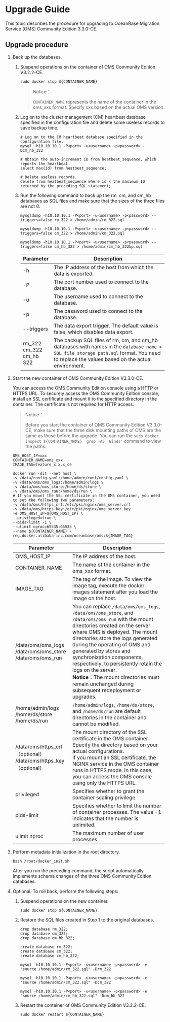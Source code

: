 # Upgrade Guide

This topic describes the procedure for upgrading to OceanBase Migration Service (OMS) Community Edition 3.3.0-CE. 

## Upgrade procedure

1. Back up the databases. 
   
   1. Suspend operations on the container of OMS Community Edition V3.2.2-CE. 

      ```
      sudo docker stop ${CONTAINER_NAME}
      ```

      >Notice：
      >
      >`CONTAINER_NAME` represents the name of the container in the oms_xxx format. Specify xxx based on the actual OMS version. 

   2. Log on to the cluster management (CM) heartbeat database specified in the configuration file and delete some useless records to save backup time. 

      ```
      # Log on to the CM heartbeat database specified in the configuration file.
      mysql -h10.10.10.1 -P<port> -u<username> -p<password> -Dcm_hb_322

      # Obtain the auto-increment ID from heatbeat_sequence, which reports the heartbeat.
      select max(id) from heatbeat_sequence;

      # Delete useless records.
      delete from heatbeat_sequence where id < the maximum ID returned by the preceding SQL statement;
      ```
   
   3. Run the following command to back up the rm, cm, and cm_hb databases as SQL files and make sure that the sizes of the three files are not 0.

      ```
      mysqldump -h10.10.10.1 -P<port> -u<username> -p<password> --triggers=false rm_322 > /home/admin/rm_322.sql

      mysqldump -h10.10.10.1 -P<port> -u<username> -p<password> --triggers=false cm_322 > /home/admin/cm_322.sql

      mysqldump -h10.10.10.1 -P<port> -u<username> -p<password> --triggers=false cm_hb_322 > /home/admin/cm_hb_322bp.sql
      ```

      |Parameter|Description|
      |---|---|
      |-h|The IP address of the host from which the data is exported. |
      |-P|The port number used to connect to the database. |
      |-u|The username used to connect to the database. |
      |-p|The password used to connect to the database. |
      |--triggers|The data export trigger. The default value is false, which disables data export. |
      |rm_322<br>cm_322<br>cm_hb 322|The backup SQL files of rm, cm, and cm_hb databases with names in the `database name > SQL file storage path.sql` format. You need to replace the values based on the actual environment. |
   
2. Start the new container of OMS Community Edition V3.3.0-CE. 

   You can access the OMS Community Edition console using a HTTP or HTTPS URL. To securely access the OMS Community Edition console, install an SSL certificate and mount it to the specified directory in the container. The certificate is not required for HTTP access. 

   >Notice：
   >
   >Before you start the container of OMS Community Edition V3.3.0-CE, make sure that the three disk mounting paths of OMS are the same as those before the upgrade. 
   >You can run the `sudo docker inspect ${CONTAINER_NAME}  grep -A5 'Binds'` command to view the paths. 

    ```shell
   OMS_HOST_IP=xxx
   CONTAINER_NAME=oms_xxx
   IMAGE_TAG=feature_x.x.x_ce

   docker run -dit --net host \
   -v /data/config.yaml:/home/admin/conf/config.yaml \
   -v /data/oms/oms_logs:/home/admin/logs \
   -v /data/oms/oms_store:/home/ds/store \
   -v /data/oms/oms_run:/home/ds/run \
   # If you mount the SSL certificate in the OMS container, you need to set the following two parameters:
   -v /data/oms/https_crt:/etc/pki/nginx/oms_server.crt 
   -v /data/oms/https_key:/etc/pki/nginx/oms_server.key
   -e OMS_HOST_IP=${OMS_HOST_IP} \
   --privileged=true \
   --pids-limit -1 \
   --ulimit nproc=65535:65535 \
   --name ${CONTAINER_NAME} \
   reg.docker.alibaba-inc.com/oceanbase/oms:${IMAGE_TAG}
   ```

   |         Parameter   |  Description
   |---------------------|----------|
   | OMS_HOST_IP         | The IP address of the host. |
   | CONTAINER_NAME      | The name of the container in the oms_xxx format.|
   | IMAGE_TAG           | The tag of the image. To view the image tag, execute the docker images statement after you load the image on the host. |
   | /data/oms/oms_logs<br>/data/oms/oms_store <br> /data/oms/oms_run  | You can replace `/data/oms/oms_logs`, `/data/oms/oms_store`, and `/data/oms/oms_run` with the mount directories created on the server where OMS is deployed. The mount directories store the logs generated during the operating of OMS and generated by stores and synchronization components, respectively, to persistently retain the logs on the server.  <br>**Notice**：The mount directories must remain unchanged during subsequent redeployment or upgrades. | 
   | /home/admin/logs<br>/home/ds/store<br>/home/ds/run    | `/home/admin/logs`, `/home/ds/store`, and `/home/ds/run` are default directories in the container and cannot be modified. |
   |/data/oms/https_crt（optional）<br>/data/oms/https_key（optional）|The mount directory of the SSL certificate in the OMS container. Specify the directory based on your actual configurations. <br>If you mount an SSL certificate, the NGINX service in the OMS container runs in HTTPS mode. In this case, you can access the OMS console using only the HTTPS URL. |
   | privileged          | Specifies whether to grant the container scaling privilege. 
   | pids-limit          | Specifies whether to limit the number of container processes. The value -1 indicates that the number is unlimited.  |
   | ulimit nproc        | The maximum number of user processes. |

3. Perform metadata initialization in the root directory. 

   ```
   bash /root/docker_init.sh
   ```

   After you run the preceding command, the script automatically implements schema changes of the three OMS Community Edition databases. 

4. Optional. To roll back, perform the following steps: 

   1. Suspend operations on the new container.

      ```
      sudo docker stop ${CONTAINER_NAME}
      ```

   2. Restore the SQL files created in Step 1 to the original databases. 

      ```
      drop database rm_322;
      drop database cm_322;
      drop database cm_hb_322;

      create database rm_322;
      create database cm_322;
      create database cm_hb_322;

      mysql -h10.10.10.1 -P<port> -u<username> -p<password> -e "source /home/admin/rm_322.sql" -Drm_322

      mysql -h10.10.10.1 -P<port> -u<username> -p<password> -e "source /home/admin/cm_322.sql" -Dcm_322

      mysql -h10.10.10.1 -P<port> -u<username> -p<password> -e "source /home/admin/cm_hb_322.sql" -Dcm_hb_322
      ```

   3. Restart the container of OMS Community Edition V3.2.2-CE.

      ```
      sudo docker restart ${CONTAINER_NAME}
      ```

